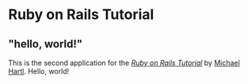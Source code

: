 # Ruby on Rails Tutorial

## "hello, world!"

This is the second application for the
[*Ruby on Rails Tutorial*](https://www.railstutorial.org/)
by [Michael Hartl](https://www.michaelhartl.com/). Hello, world!

